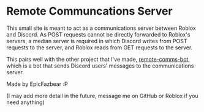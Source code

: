 # Remote Communcations Server
This small site is meant to act as a communications server between Roblox and Discord.
As POST requests cannot be directly forwarded to Roblox's servers, a median server is required in which Discord writes from POST requests to the server, and Roblox reads from GET requests to the server.

This pairs well with the other project that I've made, [remote-comms-bot](https://github.com/EpicFazbear/remote-comms-bot), which is a bot that sends Discord users' messages to the communications server.

Made by EpicFazbear :P

(I may add more detail in the future, message me on GitHub or Roblox if you need anything)